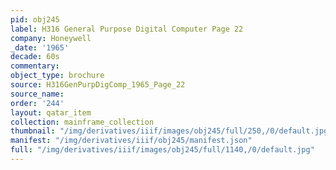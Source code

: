 ```yaml
---
pid: obj245
label: H316 General Purpose Digital Computer Page 22
company: Honeywell
_date: '1965'
decade: 60s
commentary:
object_type: brochure
source: H316GenPurpDigComp_1965_Page_22
source_name:
order: '244'
layout: qatar_item
collection: mainframe_collection
thumbnail: "/img/derivatives/iiif/images/obj245/full/250,/0/default.jpg"
manifest: "/img/derivatives/iiif/obj245/manifest.json"
full: "/img/derivatives/iiif/images/obj245/full/1140,/0/default.jpg"
---
```

